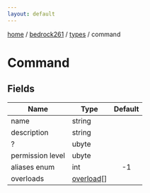 ```yaml
---
layout: default
---
```


[home](/)  /  [bedrock261](/protocol/bedrock261)  /  [types](/protocol/bedrock261/types)  /  command

# Command

## Fields

Name | Type | Default
---|---|:---:
name | string | 
description | string | 
? | ubyte | 
permission level | ubyte | 
aliases enum | int | -1
overloads | [overload](/protocol/bedrock261/types/overload)[] |
